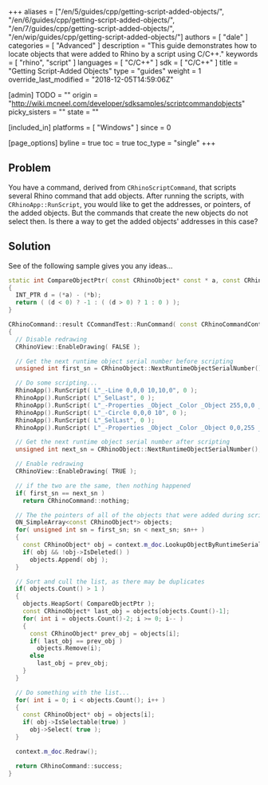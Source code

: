 +++
aliases = ["/en/5/guides/cpp/getting-script-added-objects/", "/en/6/guides/cpp/getting-script-added-objects/", "/en/7/guides/cpp/getting-script-added-objects/", "/en/wip/guides/cpp/getting-script-added-objects/"]
authors = [ "dale" ]
categories = [ "Advanced" ]
description = "This guide demonstrates how to locate objects that were added to Rhino by a script using C/C++."
keywords = [ "rhino", "script" ]
languages = [ "C/C++" ]
sdk = [ "C/C++" ]
title = "Getting Script-Added Objects"
type = "guides"
weight = 1
override_last_modified = "2018-12-05T14:59:06Z"

[admin]
TODO = ""
origin = "http://wiki.mcneel.com/developer/sdksamples/scriptcommandobjects"
picky_sisters = ""
state = ""

[included_in]
platforms = [ "Windows" ]
since = 0

[page_options]
byline = true
toc = true
toc_type = "single"
+++

 
## Problem

You have a command, derived from `CRhinoScriptCommand`, that scripts several Rhino command that add objects.  After running the scripts, with `CRhinoApp::RunScript`, you would like to get the addresses, or pointers, of the added objects.  But the commands that create the new objects do not select then.  Is there a way to get the added objects' addresses in this case?

## Solution

See of the following sample gives you any ideas...

```cpp
static int CompareObjectPtr( const CRhinoObject* const * a, const CRhinoObject* const * b )
{
  INT_PTR d = (*a) - (*b);
  return ( (d < 0) ? -1 : ( (d > 0) ? 1 : 0 ) );
}

CRhinoCommand::result CCommandTest::RunCommand( const CRhinoCommandContext& context )
{
  // Disable redrawing
  CRhinoView::EnableDrawing( FALSE );

  // Get the next runtime object serial number before scripting
  unsigned int first_sn = CRhinoObject::NextRuntimeObjectSerialNumber();

  // Do some scripting...
  RhinoApp().RunScript( L"_-Line 0,0,0 10,10,0", 0 );
  RhinoApp().RunScript( L"_SelLast", 0 );
  RhinoApp().RunScript( L"_-Properties _Object _Color _Object 255,0,0 _Enter _Enter", 0 );
  RhinoApp().RunScript( L"_-Circle 0,0,0 10", 0 );
  RhinoApp().RunScript( L"_SelLast", 0 );
  RhinoApp().RunScript( L"_-Properties _Object _Color _Object 0,0,255 _Enter _Enter", 0 );

  // Get the next runtime object serial number after scripting
  unsigned int next_sn = CRhinoObject::NextRuntimeObjectSerialNumber();

  // Enable redrawing
  CRhinoView::EnableDrawing( TRUE );

  // if the two are the same, then nothing happened
  if( first_sn == next_sn )
    return CRhinoCommand::nothing;

  // The the pointers of all of the objects that were added during scripting
  ON_SimpleArray<const CRhinoObject*> objects;
  for( unsigned int sn = first_sn; sn < next_sn; sn++ )
  {
    const CRhinoObject* obj = context.m_doc.LookupObjectByRuntimeSerialNumber( sn );
    if( obj && !obj->IsDeleted() )
      objects.Append( obj );
  }

  // Sort and cull the list, as there may be duplicates
  if( objects.Count() > 1 )
  {
    objects.HeapSort( CompareObjectPtr );
    const CRhinoObject* last_obj = objects[objects.Count()-1];
    for( int i = objects.Count()-2; i >= 0; i-- )
    {
      const CRhinoObject* prev_obj = objects[i];
      if( last_obj == prev_obj )
        objects.Remove(i);
      else
        last_obj = prev_obj;
    }
  }

  // Do something with the list...
  for( int i = 0; i < objects.Count(); i++ )
  {
    const CRhinoObject* obj = objects[i];
    if( obj->IsSelectable(true) )
      obj->Select( true );
  }

  context.m_doc.Redraw();

  return CRhinoCommand::success;
}
```
